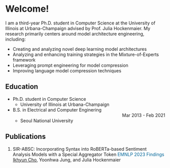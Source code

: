 <style>
r { color: Red }
o { color: Orange }
g { color: Green }
c { color: Cyan }
b { color: Blue }
customb { color: #006699 }
</style>

# Welcome!
I am a third-year Ph.D. student in Computer Science at the University of Illinois at Urbana-Champaign advised by Prof. Julia Hockenmaier. My research primarily centers around model architecture engineering, including: 
- Creating and analyzing novel deep learning model architectures
- Analyzing and enhancing training strategies in the Mixture-of-Experts framework
- Leveraging prompt engineering for model compression
- Improving language model compression techniques

## Education
- Ph.D. student in Computer Science <style>Aug 2021 - Current {text-align: right}</style>
  - University of Illinois at Urbana-Champaign								       		
- B.S. in Electrical and Computer Enginering <div style="text-align: right"> Mar 2013 - Feb 2021 </div>
  - Seoul National University

## Publications
1. SIR-ABSC: Incorporating Syntax into RoBERTa-based Sentiment Analysis Models with a Special Aggregator Token 
<customb>EMNLP 2023 Findings</customb>
<u>Ikhyun Cho</u>, Yoonhwa Jung, and Julia Hockenmaier

